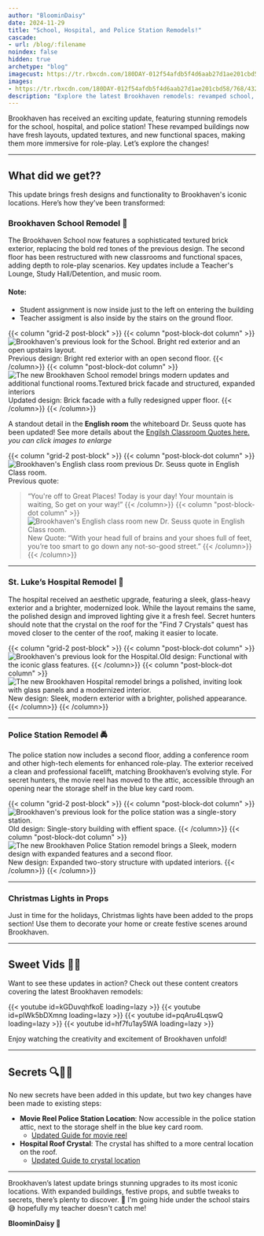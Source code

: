 ```yaml
---
author: "BloominDaisy"
date: 2024-11-29
title: "School, Hospital, and Police Station Remodels!"
cascade:
- url: /blog/:filename
noindex: false
hidden: true
archetype: "blog"
imagecust: https://tr.rbxcdn.com/180DAY-012f54afdb5f4d6aab27d1ae201cbd58/768/432/Image/Png/noFilter
images:
- https://tr.rbxcdn.com/180DAY-012f54afdb5f4d6aab27d1ae201cbd58/768/432/Image/Png/noFilter
description: "Explore the latest Brookhaven remodels: revamped school, hospital, and police station with exciting updates."
---
```


Brookhaven has received an exciting update, featuring stunning remodels for the school, hospital, and police station! These revamped buildings now have fresh layouts, updated textures, and new functional spaces, making them more immersive for role-play. Let’s explore the changes!

---

## What did we get??

This update brings fresh designs and functionality to Brookhaven's iconic locations. Here’s how they’ve been transformed:

### Brookhaven School Remodel :school:

The Brookhaven School now features a sophisticated textured brick exterior, replacing the bold red tones of the previous design. The second floor has been restructured with new classrooms and functional spaces, adding depth to role-play scenarios. Key updates include a Teacher's Lounge, Study Hall/Detention, and music room.

#### Note:
- Student assignment is now inside just to the left on entering the building
- Teacher assigment is also inside by the stairs on the ground floor.

{{< column "grid-2 post-block" >}}
{{< column "post-block-dot column" >}}
![Brookhaven's previous look for the School. Bright red exterior and an open upstairs layout.](/images/maps/school.jpg)Previous design: Bright red exterior with an open second floor.
{{< /column>}}
{{< column "post-block-dot column" >}}
![The new Brookhaven School remodel brings modern updates and additional functional rooms.Textured brick facade and structured, expanded interiors](/images/maps/school_remodeled_2024.png)Updated design: Brick facade with a fully redesigned upper floor.
{{< /column>}}
{{< /column>}}

A standout detail in the **English room** the whiteboard Dr. Seuss quote has been updated! See more details about the [Engilsh Classroom Quotes here.](/casebook/interesting/english_class_quotes) _you can click images to enlarge_

{{< column "grid-2 post-block" >}}
{{< column "post-block-dot column" >}}
![Brookhaven's English class room previous Dr. Seuss quote in English Class room.](/images/bh/youre_off_to_great_places_english_class_quote.jpg)Previous quote: 
> “You're off to Great Places! Today is your day! Your mountain is waiting, So get on your way!”
{{< /column>}}
{{< column "post-block-dot column" >}}
![Brookhaven's English class room new Dr. Seuss quote in English Class room.](/images/bh/youre_too_smart_english_class_quote.png)New Quote: 
> “With your head full of brains and your shoes full of feet, you’re too smart to go down any not-so-good street.”
{{< /column>}}
{{< /column>}}


---

### St. Luke’s Hospital Remodel :hospital:

The hospital received an aesthetic upgrade, featuring a sleek, glass-heavy exterior and a brighter, modernized look. While the layout remains the same, the polished design and improved lighting give it a fresh feel. Secret hunters should note that the crystal on the roof for the "Find 7 Crystals" quest has moved closer to the center of the roof, making it easier to locate.

{{< column "grid-2 post-block" >}}
{{< column "post-block-dot column" >}}
![Brookhaven's previous look for the Hospital.](/images/maps/hospital.jpg)Old design: Functional with the iconic glass features.
{{< /column>}}
{{< column "post-block-dot column" >}}
![The new Brookhaven Hospital remodel brings a polished, inviting look with glass panels and a modernized interior.](/images/maps/hospital_remodeled_2024.png)New design: Sleek, modern exterior with a brighter, polished appearance.
{{< /column>}}
{{< /column>}}

---

### Police Station Remodel 🚔

The police station now includes a second floor, adding a conference room and other high-tech elements for enhanced role-play. The exterior received a clean and professional facelift, matching Brookhaven’s evolving style. For secret hunters, the movie reel has moved to the attic, accessible through an opening near the storage shelf in the blue key card room.

{{< column "grid-2 post-block" >}}
{{< column "post-block-dot column" >}}
![Brookhaven's previous look for the police station was a single-story station.](/images/maps/police.jpg)Old design: Single-story building with effient space.
{{< /column>}}
{{< column "post-block-dot column" >}}
![The new Brookhaven Police Station remodel brings a Sleek, modern design with expanded features and a second floor.](/images/maps/police_station_remodeled_2024.png)New design: Expanded two-story structure with updated interiors.
{{< /column>}}
{{< /column>}}

---

### Christmas Lights in Props

Just in time for the holidays, Christmas lights have been added to the props section! Use them to decorate your home or create festive scenes around Brookhaven.

---

## Sweet Vids 🎥✨
Want to see these updates in action? Check out these content creators covering the latest Brookhaven remodels:

<div class="grid-2 post-vid-dot">
{{< youtube id=kGDuvqhfkoE loading=lazy >}}
{{< youtube id=plWk5bDXmng loading=lazy >}}
{{< youtube id=pqAru4LqswQ loading=lazy >}}
{{< youtube id=hf7fu1ay5WA loading=lazy >}}
</div>

Enjoy watching the creativity and excitement of Brookhaven unfold!

---

## Secrets 🔍🕵️‍♂️

No new secrets have been added in this update, but two key changes have been made to existing steps:  
- **Movie Reel Police Station Location**: Now accessible in the police station attic, next to the storage shelf in the blue key card room. 
    - [Updated Guide for movie reel](/casebook/movie_codes/#police-station-code)
- **Hospital Roof Crystal**: The crystal has shifted to a more central location on the roof. 
    - [Updated Guide to crystal location](/map/crystals/hospital/)

---

Brookhaven’s latest update brings stunning upgrades to its most iconic locations. With expanded buildings, festive props, and subtle tweaks to secrets, there’s plenty to discover. :eyes: I'm going hide under the school stairs :sweat_smile: hopefully my teacher doesn't catch me!

**BloominDaisy 💜**
